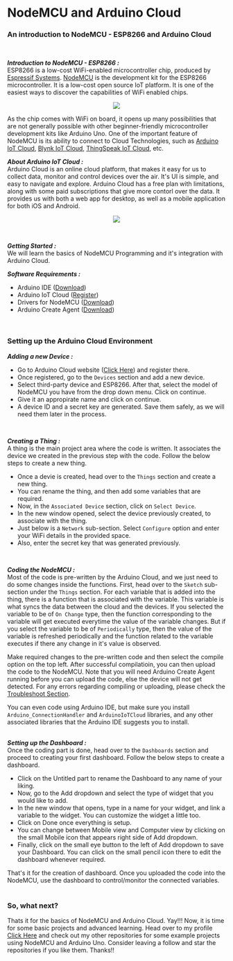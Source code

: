 # NodeMCU and Arduino Cloud  
### An introduction to NodeMCU - ESP8266 and Arduino Cloud 
<br/>

***Introduction to NodeMCU - ESP8266 :***  
ESP8266 is a low-cost WiFi-enabled microcontroller chip, produced by [Espressif Systems](https://www.espressif.com/en). [NodeMCU](https://www.nodemcu.com/index_en.html) is the development kit for the ESP8266 microcontroller. It is a low-cost open source IoT platform. It is one of the easiest ways to discover the capabilities of WiFi enabled chips. 

<p align="center">
  <kbd>
    <img src="https://user-images.githubusercontent.com/77038120/174355234-1163a826-3dce-46cc-9bbf-b0d49f26d100.png">
  </kbd>
</p>

As the chip comes with WiFi on board, it opens up many possibilities that are not generally possible with other beginner-friendly microcontroller development kits like Arduino Uno. One of the important feature of NodeMCU is its ability to connect to Cloud Technologies, such as [Arduino IoT Cloud](https://cloud.arduino.cc), [Blynk IoT Cloud](https://blynk.io/), [ThingSpeak IoT Cloud](https://thingspeak.com/), etc.

***About Arduino IoT Cloud :***  
Arduino Cloud is an online cloud platform, that makes it easy for us to collect data, monitor and control devices over the air. It's UI is simple, and easy to navigate and explore. Arduino Cloud has a free plan with limitations, along with some paid subscriptions that give more contorl over the data. It provides us with both a web app for desktop, as well as a mobile application for both iOS and Android.  

<p align="center">
  <kbd>
    <img src="https://user-images.githubusercontent.com/77038120/174824422-29e21c5a-0a78-4424-ac6a-cf206aeb0d26.png">
  </kbd>
</p>
<br/>

***Getting Started :***  
We will learn the basics of NodeMCU Programming and it's integration with Arduino Cloud.

***Software Requirements :***
- Arduino IDE ([Download](https://www.arduino.cc/en/software))
- Arduino IoT Cloud ([Register](https://cloud.arduino.cc))
- Drivers for NodeMCU ([Download](https://github.com/nodemcu/nodemcu-devkit/tree/master/Drivers))
- Arduino Create Agent ([Download](https://support.arduino.cc/hc/en-us/articles/360014869820-Install-the-Arduino-Create-Agent))
<br/>

### Setting up the Arduino Cloud Environment  
***Adding a new Device :***
- Go to Arduino Cloud website ([Click Here](https://cloud.arduino.cc)) and register there.
- Once registered, go to the `Devices` section and add a new device.
- Select third-party device and ESP8266. After that, select the model of NodeMCU you have from the drop down menu. Click on continue.
- Give it an appropirate name and click on continue. 
- A device ID and a secret key are generated. Save them safely, as we will need them later in the process.
<br/>

***Creating a Thing :***  
A thing is the main project area where the code is written. It associates the device we created in the previous step with the code. Follow the below steps to create a new thing.  
- Once a devie is created, head over to the `Things` section and create a new thing.
- You can rename the thing, and then add some variables that are required. 
- Now, in the `Associated Device` section, click on `Select Device`.
- In the new window opened, select the device previously created, to associate with the thing.
- Just below is a `Network` sub-section. Select `Configure` option and enter your WiFi details in the provided space.
- Also, enter the secret key that was generated previously. 
<br/>

***Coding the NodeMCU :***  
Most of the code is pre-written by the Arduino Cloud, and we just need to do some changes inside the functions. First, head over to the `Sketch` sub-section under the `Things` section. For each variable that is added into the thing, there is a function that is associated with the variable. This variable is what syncs the data between the cloud and the devices. If you selected the variable to be of `On Change` type, then the function corresponding to the variable will get executed everytime the value of the variable changes. But if you select the variable to be of `Periodically` type, then the value of the variable is refreshed periodically and the function related to the variable executes if there any change in it's value is observed.  

Make required changes to the pre-written code and then select the compile option on the top left. After successful compilatioin, you can then upload the code to the NodeMCU. Note that you will need Arduino Create Agent running before you can upload the code, else the device will not get detected. For any errors regarding compiling or uploading, please check the [Troubleshoot Section](https://github.com/Bharadwaj-R/NodeMCU-and-Arduino-Cloud/edit/main/Troubleshoot.md#Troubleshoot).

You can even code using Arduino IDE, but make sure you install `Arduino_ConnectionHandler` and `ArduinoIoTCloud` libraries, and any other associated libraries that the Arduino IDE suggests you to install.  
<br/>

***Setting up the Dashboard :***  
Once the coding part is done, head over to the `Dashboards` section and proceed to creating your first dashboard. Follow the below steps to create a dashboard.
- Click on the Untitled part to rename the Dashboard to any name of your liking.
- Now, go to the Add dropdown and select the type of widget that you would like to add.
- In the new window that opens, type in a name for your widget, and link a variable to the widget. You can customize the widget a little too.
- Click on Done once everything is setup.
- You can change between Mobile view and Computer view by clicking on the small Mobile icon that appears right side of Add dropdown.
- Finally, click on the small eye button to the left of Add dropdown to save your Dashboard. You can click on the small pencil icon there to edit the dashboard whenever required.

That's it for the creation of dashboard. Once you uploaded the code into the NodeMCU, use the dashboard to control/monitor the connected variables.  
<br/>

### So, what next?  

Thats it for the basics of NodeMCU and Arduino Cloud. Yay!!! Now, it is time for some basic projects and advanced learning. Head over to my profile [Click Here](https://github.com/Bharadwaj-R) and check out my other repositories for some example projects using NodeMCU and Arduino Uno. Consider leaving a follow and star the repositories if you like them. Thanks!!
